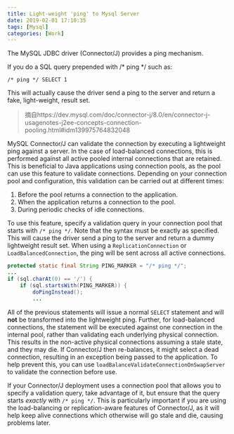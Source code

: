 ```yaml
---
title: Light-weight 'ping' to Mysql Server
date: 2019-02-01 17:10:35
tags: [Mysql]
categories: [Work]
---
```




The MySQL JDBC driver (Connector/J) provides a ping mechanism.

If you do a SQL query prepended with /* ping */ such as:

```
/* ping */ SELECT 1
```

This will actually cause the driver send a ping to the server and return a fake, light-weight, result set.



> 摘自https://dev.mysql.com/doc/connector-j/8.0/en/connector-j-usagenotes-j2ee-concepts-connection-pooling.html#idm139975764832048

MySQL Connector/J can validate the connection by executing a lightweight ping against a server. In the case of load-balanced connections, this is performed against all active pooled internal connections that are retained. This is beneficial to Java applications using connection pools, as the pool can use this feature to validate connections. Depending on your connection pool and configuration, this validation can be carried out at different times:

1. Before the pool returns a connection to the application.
2. When the application returns a connection to the pool.
3. During periodic checks of idle connections.

To use this feature, specify a validation query in your connection pool that starts with `/* ping */`. Note that the syntax must be exactly as specified. This will cause the driver send a ping to the server and return a dummy lightweight result set. When using a `ReplicationConnection` or `LoadBalancedConnection`, the ping will be sent across all active connections.

```java
protected static final String PING_MARKER = "/* ping */";
... 
if (sql.charAt(0) == '/') { 
	if (sql.startsWith(PING_MARKER)) { 
		doPingInstead(); 
		...
```

All of the previous statements will issue a normal `SELECT` statement and will **not** be transformed into the lightweight ping. Further, for load-balanced connections, the statement will be executed against one connection in the internal pool, rather than validating each underlying physical connection. This results in the non-active physical connections assuming a stale state, and they may die. If Connector/J then re-balances, it might select a dead connection, resulting in an exception being passed to the application. To help prevent this, you can use `loadBalanceValidateConnectionOnSwapServer` to validate the connection before use.

If your Connector/J deployment uses a connection pool that allows you to specify a validation query, take advantage of it, but ensure that the query starts *exactly* with `/* ping */`. This is particularly important if you are using the load-balancing or replication-aware features of Connector/J, as it will help keep alive connections which otherwise will go stale and die, causing problems later.